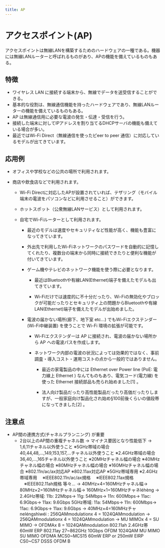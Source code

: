 ```yaml
---
title: AP
---
```


# アクセスポイント(AP)
アクセスポイントは無線LANを構築するためのハードウェアの一種である。機器には無線LANルーターと呼ばれるものがあり、APの機能を備えているものもある。

## 特徴
* ワイヤレス LAN に接続する端末から、無線でデータを送受信することができる。
* 基本的な役割は、無線通信機能を持ったハードウェアであり、無線LANルーターの機能を備えているものもある。
* AP は無線通信用に必要な電波の発生・伝達・受信を行う。
* 接続した端末に対してIPアドレスを割り当てるDHCPサーバの機能も備えている場合が多い。
* 最近ではWi-Fi Direct（無線通信を使ったピeer to peer 通信）に対応しているモデルが出てきています。


## 応用例 
* オフィスや学校などの公共の場所で利用されます。  
* 商店や飲食店などで利用されます。  

    * Wi-Fi Directに対応したAPが設置されていれば、テザリング（モバイル端末の電波をパソコンなどに利用させること）ができます。  

    * ホットスポット（公衆無線LANサービス）として利用されます。  

    * 自宅でWi-Fiルーターとして利用されます。  

        * 最近のモデルは速度やセキュリティなど性能が高く、機能も豊富になってきています。  

        * 外出先で利用したWi-Fiネットワークのパスワードを自動的に記憶してくれたり、複数台の端末から同時に接続できたりと便利な機能が付いてきています。  

        * ゲーム機やテレビのネットワーク機能を使う際に必要となります。  

            * 最近はBluetoothや有線LAN(Ethernet)端子を備えたモデルも出てきています。  

            * Wi-Fiだけでは速度的に不十分だったり、Wi-Fiの無効化やブロックが可能だったりとセキュリティ上の問題からBluetoothや有線LAN(Ethernet)端子を備えたモデルが出始めました。    

        * 電波の届かない場所(廊下、地下室 etc...) でもWi-Fiエクステンダー(Wi-Fi中継装置) を使うことで Wi-Fi 環境の拡張が可能です。    

            * Wi-Fiエクステンダーは AP に接続され、電波の届かない場所から AP への電波パスを作成します。    

            * ネットワーク内部の電波の状況によっては効果的ではなく、事前調査・導入コスト・運用コストの点から一般的ではありません。    

                * 最近の家電製品の中には Ethernet over Power line (PoE: 電力線上 Ethernet ) なんてものもあり、電気コード(電力線) を使った Ethernet 接続部品も売られ始めました[1]  。    

                * 法人向け製品だったり高性能製品だったり高価だったりしますが、一般家庭向け製品化され始め§100前後くらいの値段帯になってきました[2]  。      
## 注意点
* AP間の連携方式(チャネルプランニング) が重要  
    * 2台以上のAP間の重複チャネル数   → マイナス要因となり性能低下   → 1,6,11チャネル以外使うこと      ※5GHz帯域の場合40,44,48,...,149,153,157,...チャネル以外使うこと         ※2.4GHz帯域の場合36,40,...,165チャネル以外使うこと       ※20MHzチャネル幅の場合       ※40MHzチャネル幅の場合         ※80MHzチャネル幅の場合       ※160MHzチャネル幅の場合         ※802.11n/ac/ax対応AP          ※802.11ax対応AP          ※5GHz帯域専用          ※2.4GHz帯域専用          　※IEEE802.11n/ac/ax規格       　※IEEE802.11ax規格          　※IEEE802.11ah規格          等々…     → 40MHz×4=160MHzチャネル幅→ 80MHz×2=160MHzチャネル幅→ 160MHz×1=160MHzチャネléhèng         → 2.4GHz帯域: 11b: 22Mbps→ 11g: 54Mbps→ 11n: 600Mbps→ 11ac: 6.9Gbps→ 11ax: 9.6Gbps 5GHz帯域: 11a: 54Mbps→ 11n: 600Mbps→ 11ac: 6.9Gbps→ 11ax: 9.6Gbps         → 40MHz×4=160MHzチャneléngshìwéi : 256QAMmodulationx 4 = 1024QAMmodulation         → 256QAMmodulationx 4 = 1024QAMmodulation         → MU MIMOx 4 = SU MIMO         → OFDMAx 8 = 1024QAMmodulation 802.11ah 2.4GHz帯 60mW ERP 802.11ay 27~862GHz 10Gbps OFDM 1024QAM MU MIMO SU MIMO OFDMA MCS0~MCS15 60mW ERP or 250mW EIRP CS0~CS7 DSSS OFDM B